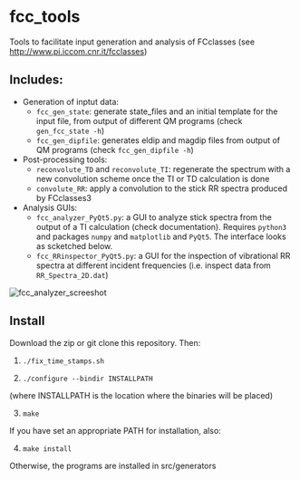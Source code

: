 # fcc_tools
Tools to facilitate input generation and analysis of FCclasses (see http://www.pi.iccom.cnr.it/fcclasses)

## Includes:
* Generation of inptut data:
  - `fcc_gen_state`: generate state_files and an initial template for the input file, from output of different QM programs (check `gen_fcc_state -h`)
  - `fcc_gen_dipfile`: generates eldip and magdip files from output of QM programs (check `fcc_gen_dipfile -h`)
* Post-processing tools:
  - `reconvolute_TD` and `reconvolute_TI`: regenerate the spectrum with a new convolution scheme once the TI or TD calculation is done
  - `convolute_RR`: apply a convolution to the stick RR spectra produced by FCclasses3
* Analysis GUIs:
  - `fcc_analyzer_PyQt5.py`: a GUI to analyze stick spectra from the output of a TI calculation (check documentation). Requires `python3` and packages `numpy` and `matplotlib` and `PyQt5`. The interface looks as scketched below.
  - `fcc_RRinspector_PyQt5.py`: a GUI for the inspection of vibrational RR spectra at different incident frequencies (i.e. inspect data from `RR_Spectra_2D.dat`)

![fcc_analyzer_screeshot](https://github.com/jcerezochem/fcc_tools/blob/master/doc/figs/fcc_analyzer_screeshot.png)


## Install
Download the zip or git clone this repository. Then:

1. `./fix_time_stamps.sh`

2. `./configure --bindir INSTALLPATH`

(where INSTALLPATH is the location where the binaries will be placed)

3. `make`

If you have set an appropriate PATH for installation, also:

4.  `make install`

Otherwise, the programs are installed in src/generators

